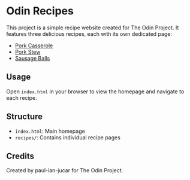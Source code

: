 # Odin Recipes

This project is a simple recipe website created for The Odin Project. It features three delicious recipes, each with its own dedicated page:

- [Pork Casserole](recipes/pork-casserole.html)
- [Pork Stew](recipes/pork-stew.html)
- [Sausage Balls](recipes/sausage-balls.html)

## Usage

Open `index.html` in your browser to view the homepage and navigate to each recipe.

## Structure

- `index.html`: Main homepage
- `recipes/`: Contains individual recipe pages

## Credits

Created by paul-ian-jucar for The Odin Project.

